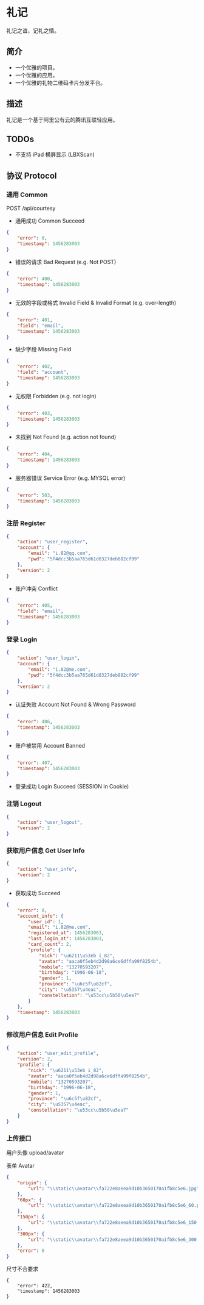 # 礼记
礼记之谊，记礼之情。

## 简介
- 一个优雅的项目。
- 一个优雅的应用。
- 一个优雅的礼物二维码卡片分发平台。

## 描述
礼记是一个基于阿里公有云的腾讯互联轻应用。

## TODOs
- 不支持 iPad 横屏显示 (LBXScan)

## 协议 Protocol

### 通用 Common
POST /api/courtesy

- 通用成功 Common Succeed
```json
{
    "error": 0,
    "timestamp": 1456283003
}
```

- 错误的请求 Bad Request (e.g. Not POST)
```json
{
    "error": 400,
    "timestamp": 1456283003
}
```

- 无效的字段或格式 Invalid Field & Invalid Format (e.g. over-length)
```json
{
    "error": 401,
    "field": "email",
    "timestamp": 1456283003
}
```

- 缺少字段 Missing Field
```json
{
    "error": 402,
    "field": "account",
    "timestamp": 1456283003
}
```

- 无权限 Forbidden (e.g. not login)
```json
{
    "error": 403,
    "timestamp": 1456283003
}
```

- 未找到 Not Found (e.g. action not found)
```json
{
    "error": 404,
    "timestamp": 1456283003
}
```

- 服务器错误 Service Error (e.g. MYSQL error)
```json
{
    "error": 503,
    "timestamp": 1456283003
}
```

### 注册 Register
```json
{
    "action": "user_register",
    "account": {
        "email": "i.82@qq.com",
        "pwd": "5f4dcc3b5aa765d61d8327deb882cf99"
    },
    "version": 2
}
```

- 账户冲突 Conflict
```json
{
    "error": 405,
    "field": "email",
    "timestamp": 1456283003
}
```

### 登录 Login
```json
{
    "action": "user_login",
    "account": {
        "email": "i.82@me.com",
        "pwd": "5f4dcc3b5aa765d61d8327deb882cf99"
    },
    "version": 2
}
```

- 认证失败 Account Not Found & Wrong Password
```json
{
    "error": 406,
    "timestamp": 1456283003
}
```

- 账户被禁用 Account Banned
```json
{
    "error": 407,
    "timestamp": 1456283003
}
```

- 登录成功 Login Succeed (SESSION in Cookie)

### 注销 Logout
```json
{
    "action": "user_logout",
    "version": 2
}
```

### 获取用户信息 Get User Info
```json
{
    "action": "user_info",
    "version": 2
}
```

- 获取成功 Succeed
```json
{
    "error": 0,
    "account_info": {
        "user_id": 1,
        "email": "i.82@me.com",
        "registered_at": 1456283003,
        "last_login_at": 1456283003,
        "card_count": 2,
        "profile": {
            "nick": "\u6211\u53eb i_82",
            "avatar": "aaca0f5eb4d2d98a6ce6dffa99f8254b",
            "mobile": "13270593207",
            "birthday": "1996-06-18",
            "gender": 1,
            "province": "\u6c5f\u82cf",
            "city": "\u5357\u4eac",
            "constellation": "\u53cc\u5b50\u5ea7"
        }
    },
    "timestamp": 1456283003
}
```

### 修改用户信息 Edit Profile
```json
{
    "action": "user_edit_profile",
    "version": 2,
    "profile": {
        "nick": "\u6211\u53eb i_82",
        "avatar": "aaca0f5eb4d2d98a6ce6dffa99f8254b",
        "mobile": "13270593207",
        "birthday": "1996-06-18",
        "gender": 1,
        "province": "\u6c5f\u82cf",
        "city": "\u5357\u4eac",
        "constellation": "\u53cc\u5b50\u5ea7"
    }
}
```

### 上传接口

用户头像
upload/avatar

表单
    Avatar

```json
{
    "origin": {
        "url": "\\static\\avatar\\fa722e8aeea9d10b3650170a1fb8c5e6.jpg"
    },
    "60px": {
        "url": "\\static\\avatar\\fa722e8aeea9d10b3650170a1fb8c5e6_60.png"
    },
    "150px": {
        "url": "\\static\\avatar\\fa722e8aeea9d10b3650170a1fb8c5e6_150.png"
    },
    "300px": {
        "url": "\\static\\avatar\\fa722e8aeea9d10b3650170a1fb8c5e6_300.png"
    },
    "error": 0
}
```
尺寸不合要求
```
{
    "error": 422,
    "timestamp": 1456283003
}

